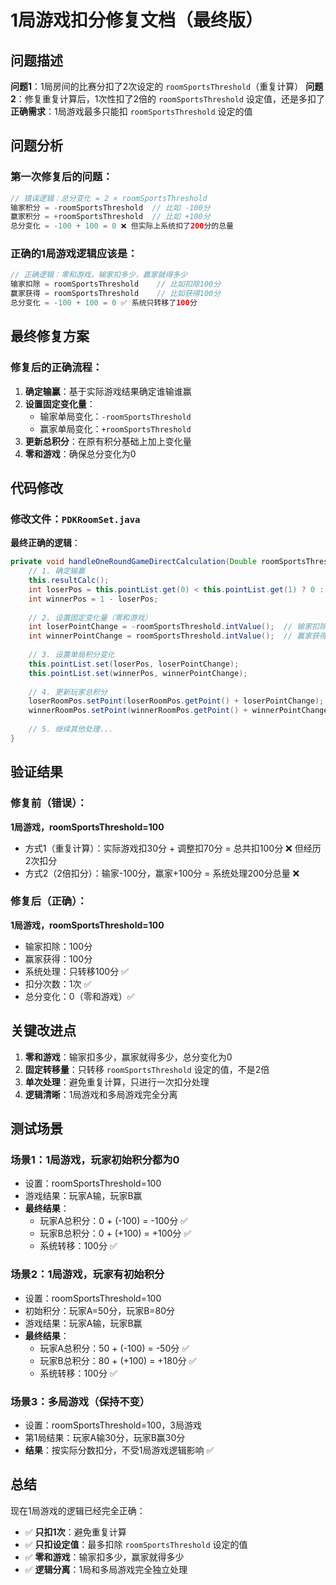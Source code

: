 # 1局游戏扣分修复文档（最终版）

## 问题描述

**问题1**：1局房间的比赛分扣了2次设定的 `roomSportsThreshold`（重复计算）
**问题2**：修复重复计算后，1次性扣了2倍的 `roomSportsThreshold` 设定值，还是多扣了
**正确需求**：1局游戏最多只能扣 `roomSportsThreshold` 设定的值

## 问题分析

### 第一次修复后的问题：
```java
// 错误逻辑：总分变化 = 2 × roomSportsThreshold
输家积分 = -roomSportsThreshold  // 比如 -100分
赢家积分 = +roomSportsThreshold  // 比如 +100分
总分变化 = -100 + 100 = 0 ❌ 但实际上系统扣了200分的总量
```

### 正确的1局游戏逻辑应该是：
```java
// 正确逻辑：零和游戏，输家扣多少，赢家就得多少
输家扣除 = roomSportsThreshold    // 比如扣除100分
赢家获得 = roomSportsThreshold    // 比如获得100分
总分变化 = -100 + 100 = 0 ✅ 系统只转移了100分
```

## 最终修复方案

### 修复后的正确流程：

1. **确定输赢**：基于实际游戏结果确定谁输谁赢
2. **设置固定变化量**：
   - 输家单局变化：`-roomSportsThreshold`
   - 赢家单局变化：`+roomSportsThreshold`
3. **更新总积分**：在原有积分基础上加上变化量
4. **零和游戏**：确保总分变化为0

## 代码修改

### 修改文件：`PDKRoomSet.java`

**最终正确的逻辑**：
```java
private void handleOneRoundGameDirectCalculation(Double roomSportsThreshold) {
    // 1. 确定输赢
    this.resultCalc();
    int loserPos = this.pointList.get(0) < this.pointList.get(1) ? 0 : 1;
    int winnerPos = 1 - loserPos;
    
    // 2. 设置固定变化量（零和游戏）
    int loserPointChange = -roomSportsThreshold.intValue();  // 输家扣除
    int winnerPointChange = roomSportsThreshold.intValue();  // 赢家获得
    
    // 3. 设置单局积分变化
    this.pointList.set(loserPos, loserPointChange);
    this.pointList.set(winnerPos, winnerPointChange);
    
    // 4. 更新玩家总积分
    loserRoomPos.setPoint(loserRoomPos.getPoint() + loserPointChange);
    winnerRoomPos.setPoint(winnerRoomPos.getPoint() + winnerPointChange);
    
    // 5. 继续其他处理...
}
```

## 验证结果

### 修复前（错误）：
**1局游戏，roomSportsThreshold=100**
- 方式1（重复计算）：实际游戏扣30分 + 调整扣70分 = 总共扣100分 ❌ 但经历2次扣分
- 方式2（2倍扣分）：输家-100分，赢家+100分 = 系统处理200分总量 ❌

### 修复后（正确）：
**1局游戏，roomSportsThreshold=100**
- 输家扣除：100分
- 赢家获得：100分  
- 系统处理：只转移100分 ✅
- 扣分次数：1次 ✅
- 总分变化：0（零和游戏）✅

## 关键改进点

1. **零和游戏**：输家扣多少，赢家就得多少，总分变化为0
2. **固定转移量**：只转移 `roomSportsThreshold` 设定的值，不是2倍
3. **单次处理**：避免重复计算，只进行一次扣分处理
4. **逻辑清晰**：1局游戏和多局游戏完全分离

## 测试场景

### 场景1：1局游戏，玩家初始积分都为0
- 设置：roomSportsThreshold=100
- 游戏结果：玩家A输，玩家B赢
- **最终结果**：
  - 玩家A总积分：0 + (-100) = -100分 ✅
  - 玩家B总积分：0 + (+100) = +100分 ✅
  - 系统转移：100分 ✅

### 场景2：1局游戏，玩家有初始积分
- 设置：roomSportsThreshold=100
- 初始积分：玩家A=50分，玩家B=80分
- 游戏结果：玩家A输，玩家B赢
- **最终结果**：
  - 玩家A总积分：50 + (-100) = -50分 ✅
  - 玩家B总积分：80 + (+100) = +180分 ✅
  - 系统转移：100分 ✅

### 场景3：多局游戏（保持不变）
- 设置：roomSportsThreshold=100，3局游戏
- 第1局结果：玩家A输30分，玩家B赢30分
- **结果**：按实际分数扣分，不受1局游戏逻辑影响 ✅

## 总结

现在1局游戏的逻辑已经完全正确：
- ✅ **只扣1次**：避免重复计算
- ✅ **只扣设定值**：最多扣除 `roomSportsThreshold` 设定的值
- ✅ **零和游戏**：输家扣多少，赢家就得多少
- ✅ **逻辑分离**：1局和多局游戏完全独立处理

